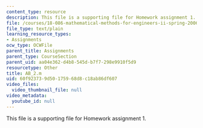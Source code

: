 ```yaml
---
content_type: resource
description: This file is a supporting file for Homework assignment 1.
file: /courses/18-086-mathematical-methods-for-engineers-ii-spring-2006/60f923739d50175968d8c18ab86df607_AB_2.m
file_type: text/plain
learning_resource_types:
- Assignments
ocw_type: OCWFile
parent_title: Assignments
parent_type: CourseSection
parent_uid: aa04e362-d4b8-545d-b7f7-298e9910f5d9
resourcetype: Other
title: AB_2.m
uid: 60f92373-9d50-1759-68d8-c18ab86df607
video_files:
  video_thumbnail_file: null
video_metadata:
  youtube_id: null
---
```

This file is a supporting file for Homework assignment 1.
